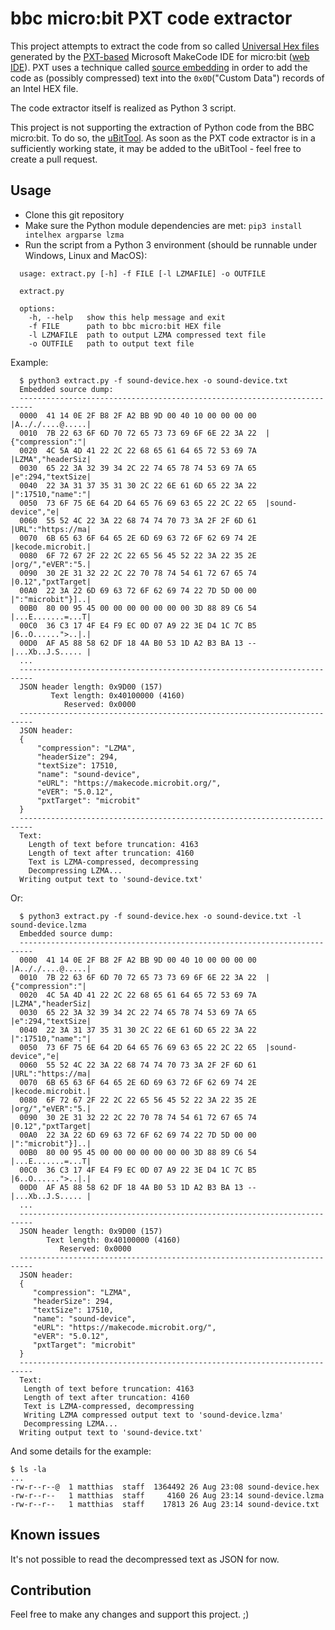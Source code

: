 # bbc micro:bit PXT code extractor

This project attempts to extract the code from so called [Universal Hex files](https://tech.microbit.org/software/spec-universal-hex/) generated by the [PXT-based](https://github.com/microsoft/pxt) Microsoft MakeCode IDE for micro:bit ([web IDE](https://makecode.microbit.org/)). PXT uses a technique called [source embedding](https://github.com/Microsoft/pxt/blob/437f53ca6311335c7f3f75a062ec1079b4e7806a/docs/source-embedding.md) in order to add the code as (possibly compressed) text into the `0x0D`("Custom Data") records of an Intel HEX file.

The code extractor itself is realized as Python 3 script.

This project is not supporting the extraction of Python code from the BBC micro:bit. To do so, the [uBitTool](https://github.com/carlosperate/ubittool). As soon as the PXT code extractor is in a sufficiently working state, it may be added to the uBitTool - feel free to create a pull request.


## Usage

* Clone this git repository
* Make sure the Python module dependencies are met: `pip3 install intelhex argparse lzma`
* Run the script from a Python 3 environment (should be runnable under Windows, Linux and MacOS):

```
  usage: extract.py [-h] -f FILE [-l LZMAFILE] -o OUTFILE

  extract.py

  options:
    -h, --help   show this help message and exit
    -f FILE      path to bbc micro:bit HEX file
    -l LZMAFILE  path to output LZMA compressed text file
    -o OUTFILE   path to output text file
```

  Example:

```
  $ python3 extract.py -f sound-device.hex -o sound-device.txt                        
  Embedded source dump:
  -------------------------------------------------------------------------
  0000  41 14 0E 2F B8 2F A2 BB 9D 00 40 10 00 00 00 00  |A.././....@.....|
  0010  7B 22 63 6F 6D 70 72 65 73 73 69 6F 6E 22 3A 22  |{"compression":"|
  0020  4C 5A 4D 41 22 2C 22 68 65 61 64 65 72 53 69 7A  |LZMA","headerSiz|
  0030  65 22 3A 32 39 34 2C 22 74 65 78 74 53 69 7A 65  |e":294,"textSize|
  0040  22 3A 31 37 35 31 30 2C 22 6E 61 6D 65 22 3A 22  |":17510,"name":"|
  0050  73 6F 75 6E 64 2D 64 65 76 69 63 65 22 2C 22 65  |sound-device","e|
  0060  55 52 4C 22 3A 22 68 74 74 70 73 3A 2F 2F 6D 61  |URL":"https://ma|
  0070  6B 65 63 6F 64 65 2E 6D 69 63 72 6F 62 69 74 2E  |kecode.microbit.|
  0080  6F 72 67 2F 22 2C 22 65 56 45 52 22 3A 22 35 2E  |org/","eVER":"5.|
  0090  30 2E 31 32 22 2C 22 70 78 74 54 61 72 67 65 74  |0.12","pxtTarget|
  00A0  22 3A 22 6D 69 63 72 6F 62 69 74 22 7D 5D 00 00  |":"microbit"}]..|
  00B0  80 00 95 45 00 00 00 00 00 00 00 3D 88 89 C6 54  |...E.......=...T|
  00C0  36 C3 17 4F E4 F9 EC 0D 07 A9 22 3E D4 1C 7C B5  |6..O......">..|.|
  00D0  AF A5 88 58 62 DF 18 4A B0 53 1D A2 B3 BA 13 --  |...Xb..J.S..... |
  ...
  -------------------------------------------------------------------------
  JSON header length: 0x9D00 (157)
         Text length: 0x40100000 (4160)
            Reserved: 0x0000
  -------------------------------------------------------------------------
  JSON header:
  {
      "compression": "LZMA",
      "headerSize": 294,
      "textSize": 17510,
      "name": "sound-device",
      "eURL": "https://makecode.microbit.org/",
      "eVER": "5.0.12",
      "pxtTarget": "microbit"
  }
  -------------------------------------------------------------------------
  Text:
    Length of text before truncation: 4163
    Length of text after truncation: 4160
    Text is LZMA-compressed, decompressing
    Decompressing LZMA...
  Writing output text to 'sound-device.txt'
```

Or:

```
  $ python3 extract.py -f sound-device.hex -o sound-device.txt -l sound-device.lzma
  Embedded source dump:
  -------------------------------------------------------------------------
  0000  41 14 0E 2F B8 2F A2 BB 9D 00 40 10 00 00 00 00  |A.././....@.....|
  0010  7B 22 63 6F 6D 70 72 65 73 73 69 6F 6E 22 3A 22  |{"compression":"|
  0020  4C 5A 4D 41 22 2C 22 68 65 61 64 65 72 53 69 7A  |LZMA","headerSiz|
  0030  65 22 3A 32 39 34 2C 22 74 65 78 74 53 69 7A 65  |e":294,"textSize|
  0040  22 3A 31 37 35 31 30 2C 22 6E 61 6D 65 22 3A 22  |":17510,"name":"|
  0050  73 6F 75 6E 64 2D 64 65 76 69 63 65 22 2C 22 65  |sound-device","e|
  0060  55 52 4C 22 3A 22 68 74 74 70 73 3A 2F 2F 6D 61  |URL":"https://ma|
  0070  6B 65 63 6F 64 65 2E 6D 69 63 72 6F 62 69 74 2E  |kecode.microbit.|
  0080  6F 72 67 2F 22 2C 22 65 56 45 52 22 3A 22 35 2E  |org/","eVER":"5.|
  0090  30 2E 31 32 22 2C 22 70 78 74 54 61 72 67 65 74  |0.12","pxtTarget|
  00A0  22 3A 22 6D 69 63 72 6F 62 69 74 22 7D 5D 00 00  |":"microbit"}]..|
  00B0  80 00 95 45 00 00 00 00 00 00 00 3D 88 89 C6 54  |...E.......=...T|
  00C0  36 C3 17 4F E4 F9 EC 0D 07 A9 22 3E D4 1C 7C B5  |6..O......">..|.|
  00D0  AF A5 88 58 62 DF 18 4A B0 53 1D A2 B3 BA 13 --  |...Xb..J.S..... |
  ...
  -------------------------------------------------------------------------
  JSON header length: 0x9D00 (157)
        Text length: 0x40100000 (4160)
           Reserved: 0x0000
  -------------------------------------------------------------------------
  JSON header:
  {
     "compression": "LZMA",
     "headerSize": 294,
     "textSize": 17510,
     "name": "sound-device",
     "eURL": "https://makecode.microbit.org/",
     "eVER": "5.0.12",
     "pxtTarget": "microbit"
  }
  -------------------------------------------------------------------------
  Text:
   Length of text before truncation: 4163
   Length of text after truncation: 4160
   Text is LZMA-compressed, decompressing
   Writing LZMA compressed output text to 'sound-device.lzma'
   Decompressing LZMA...
  Writing output text to 'sound-device.txt'
```

And some details for the example:

```
$ ls -la
...
-rw-r--r--@  1 matthias  staff  1364492 26 Aug 23:08 sound-device.hex
-rw-r--r--   1 matthias  staff     4160 26 Aug 23:14 sound-device.lzma
-rw-r--r--   1 matthias  staff    17813 26 Aug 23:14 sound-device.txt
```


## Known issues

It's not possible to read the decompressed text as JSON for now.


## Contribution

Feel free to make any changes and support this project. ;)
